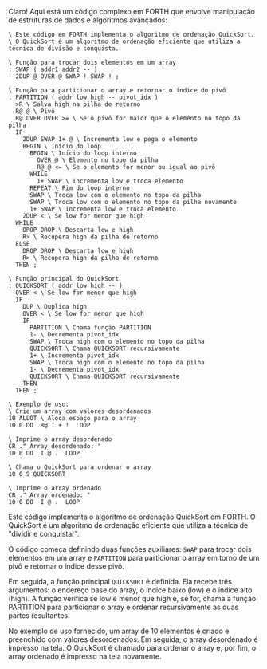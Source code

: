 Claro! Aqui está um código complexo em FORTH que envolve manipulação de estruturas de dados e algoritmos avançados:

```
\ Este código em FORTH implementa o algoritmo de ordenação QuickSort.
\ O QuickSort é um algoritmo de ordenação eficiente que utiliza a técnica de divisão e conquista.

\ Função para trocar dois elementos em um array
: SWAP ( addr1 addr2 -- )
  2DUP @ OVER @ SWAP ! SWAP ! ;

\ Função para particionar o array e retornar o índice do pivô
: PARTITION ( addr low high -- pivot_idx )
  >R \ Salva high na pilha de retorno
  R@ @ \ Pivô
  R@ OVER OVER >= \ Se o pivô for maior que o elemento no topo da pilha
  IF
    2DUP SWAP 1+ @ \ Incrementa low e pega o elemento
    BEGIN \ Início do loop
      BEGIN \ Início do loop interno
        OVER @ \ Elemento no topo da pilha
        R@ @ <= \ Se o elemento for menor ou igual ao pivô
      WHILE
        1+ SWAP \ Incrementa low e troca elemento
      REPEAT \ Fim do loop interno
      SWAP \ Troca low com o elemento no topo da pilha
      SWAP \ Troca low com o elemento no topo da pilha novamente
      1+ SWAP \ Incrementa low e troca elemento
    2DUP < \ Se low for menor que high
  WHILE
    DROP DROP \ Descarta low e high
    R> \ Recupera high da pilha de retorno
  ELSE
    DROP DROP \ Descarta low e high
    R> \ Recupera high da pilha de retorno
  THEN ;

\ Função principal do QuickSort
: QUICKSORT ( addr low high -- )
  OVER < \ Se low for menor que high
  IF
    DUP \ Duplica high
    OVER < \ Se low for menor que high
    IF
      PARTITION \ Chama função PARTITION
      1- \ Decrementa pivot_idx
      SWAP \ Troca high com o elemento no topo da pilha
      QUICKSORT \ Chama QUICKSORT recursivamente
      1+ \ Incrementa pivot_idx
      SWAP \ Troca high com o elemento no topo da pilha
      1- \ Decrementa pivot_idx
      QUICKSORT \ Chama QUICKSORT recursivamente
    THEN
  THEN ;

\ Exemplo de uso:
\ Crie um array com valores desordenados
10 ALLOT \ Aloca espaço para o array
10 0 DO  R@ I + !  LOOP

\ Imprime o array desordenado
CR ." Array desordenado: "
10 0 DO  I @ .  LOOP

\ Chama o QuickSort para ordenar o array
10 0 9 QUICKSORT

\ Imprime o array ordenado
CR ." Array ordenado: "
10 0 DO  I @ .  LOOP
```

Este código implementa o algoritmo de ordenação QuickSort em FORTH. O QuickSort é um algoritmo de ordenação eficiente que utiliza a técnica de "dividir e conquistar". 

O código começa definindo duas funções auxiliares: `SWAP` para trocar dois elementos em um array e `PARTITION` para particionar o array em torno de um pivô e retornar o índice desse pivô. 

Em seguida, a função principal `QUICKSORT` é definida. Ela recebe três argumentos: o endereço base do array, o índice baixo (low) e o índice alto (high). A função verifica se low é menor que high e, se for, chama a função PARTITION para particionar o array e ordenar recursivamente as duas partes resultantes. 

No exemplo de uso fornecido, um array de 10 elementos é criado e preenchido com valores desordenados. Em seguida, o array desordenado é impresso na tela. O QuickSort é chamado para ordenar o array e, por fim, o array ordenado é impresso na tela novamente.